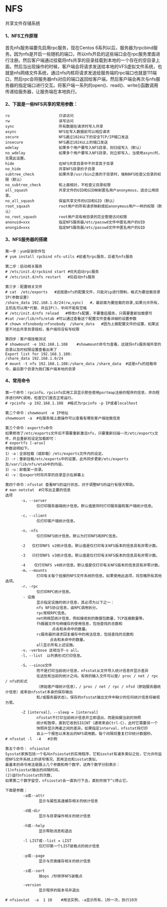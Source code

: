 # NFS
共享文件存储系统

####  1、NFS工作原理
首先nfs服务端要先启用rpc服务，现在Centos 6系列以后，服务器为rpcbind服务。因为nfs是开启一些随机的端口，所以nfs开启的这些端口会在rpc服务里面进行注册。然后客户端通过挂载将nfs共享的目录挂载到本地的一个存在的空目录上面。然后当出现操作的时候，客户端会将请求发送给本地的VFS虚拟文件系统，也就是nfs网络文件系统，通过nfs内核将请求发送给服务端的rpc端口也就是111端口，然后rpc会将服务器nfs对应的端口返回给客户端，然后客户端会再次与nfs服务器的指定端口进行交互。将客户端一系列的open()、read()、write()函数调用传递给服务器，让服务端在本地执行。



#### 2、下面是一些NFS共享的常用参数：
    ro                      只读访问  
    rw                      读写访问  
    sync                    所有数据在请求时写入共享  
    async                   NFS在写入数据前可以相应请求  
    secure                  NFS通过1024以下的安全TCP/IP端口发送  
    insecure                NFS通过1024以上的端口发送  
    wdelay                  如果多个用户要写入NFS目录，则归组写入（默认）  
    no_wdelay               如果多个用户要写入NFS目录，则立即写入，当使用async时，无需此设置。  
    hide                    在NFS共享目录中不共享其子目录  
    no_hide                 共享NFS目录的子目录  
    subtree_check           如果共享/usr/bin之类的子目录时，强制NFS检查父目录的权限（默认）  
    no_subtree_check        和上面相对，不检查父目录权限  
    all_squash              共享文件的UID和GID映射匿名用户anonymous，适合公用目录。  
    no_all_squash           保留共享文件的UID和GID（默认）  
    root_squash             root用户的所有请求映射成如anonymous用户一样的权限（默认）  
    no_root_squash          root用户具有根目录的完全管理访问权限  
    anonuid=xxx             指定NFS服务器/etc/passwd文件中匿名用户的UID  
    anongid=xxx             指定NFS服务器/etc/passwd文件中匿名用户的GID 
 

#### 3、NFS服务器的搭建
    第一步：yum安装软件包
    # yum install rpcbind nfs-utils #前者为rpc服务，后者为nfs服务

    第二步：启动相关服务
    # /etc/init.d/rpcbind start #优先启动rpc服务
    # /etc/init.d/nfs restart   #后启动nfs服务

    第三步：配置相关文件  
    # cat  /etc/exports   #这就是nfs的配置文件，只能对ip进行限制，格式为要挂载目录  IP(参数设置)
    /share_data 192.168.1.0/24(rw,sync)   #，最前面为要挂载的目录,如果允许所有，主机名可以用*代替，并且IP()，中间不能有空格
    # /etc/init.d/nfs reload   #修改nfs配置，不要重启服务，只需要重新加载便可
    #cat /var/lib/nfs/etab #可以通过查看这个配置文件查看详细的设置参数
    # chown nfsnobody:nfsnobody  /share_data   #因为上面配置文件的设置，如果这里不对此共享目录授权，客户端将没有写权限

    第四步：客户端挂载测试
    # showmount -e 192.168.1.108    #showmount命令为查看，这就将nfs服务端共享的目录以及时权限设置查看出来了             
    Export list for 192.168.1.108:
    /share_data 192.168.1.0/24
    # mount -t nfs 192.168.1.108:/share_data /share_data  #这是nfs的挂载命令，最后那个目录为我们客户端本地的目录

#### 4、常用命令
    第一个命令：rpcinfo，rpcinfo实用工具显示那些使用portmap注册的程序的信息，并向程序进行RPC调用，检查它们是否正常运行。
    # rpcinfo -p 192.168.1.108  #格式为rpcinfo -p IP或者localhost

    第二个命令：showmount -e IP地址
    showmount -a  #在服务端上面操作可以查看有哪些客户端挂载信息

    第三个命令：exportfs命令
    如果修改了/etc/exports文件后不需要重新激活nfs，只要重新扫描一次/etc/exports文件，并且重新将设定加载即可：
    # exportfs [-aruv]
    参数说明如下。
    1）-a：全部挂载（或卸载）/etc/exports文件内的设定。
    2）-r：重新挂载/etc/exports中的设置，此外同步更新/etc/exports及/var/lib/nfs/etab中的内容。
    3）-u：卸载某一目录。
    4）-v：在export时将共享的目录显示在屏幕上

    第四个命令：nfsstat 查看NFS的运行状态，对于调整NFS的运行有很大帮助。
    # man netstat  #只写出主要的信息
    选项
           -s，--server
                  仅打印服务器端统计信息。默认值是同时打印服务器和客户端统计信息。

           -c，--client
                  仅打印客户端统计信息。

           -n，-nfs
                  仅打印NFS统计信息。默认为打印NFS和RPC信息。

           -2   仅打印NFS v2统计信息。默认值是仅打印有关NFS版本的信息具有非零计数。

           -3   只打印NFS v3统计信息。默认值是仅打印有关NFS版本的信息具有非零计数。

           -4    仅打印NFS v4统计信息。默认值是仅打印有关NFS版本的信息具有非零计数。
           -m，--mounts
                  打印有关每个挂接的NFS文件系统的信息。如果使用此选项，将忽略所有其他选项。
           -r，-rpc
                  仅打印RPC统计信息。
            - 设施
                  显示指定设施的统计信息，其必须为以下之一：
                  nfs NFS协议信息，由RPC调用拆分。
                  rpc常规RPC信息。
                  net网络层统计信息，例如接收到的数据包数量，TCP连接数量等。
                  fh服器文件句柄缓存的使用信息，包括查找的总数和
                         点击和未命中的数量。
                  rc服务器的请求回复缓存中的用法信息，包括查找的总数和
                        点击和未命中的数量。
                  all显示所有上述设施。
           -v，-verbose 这相当于-o all。
           -l，--list  以列表形式打印信息。

           -S，--since文件
                  而不是打印当前统计信息，nfsstat从文件导入统计信息并显示差异
                  在这些和当前的统计之间。有效的输入文件可以是/ proc / net / rpc / nfs的形式
                  （原始客户端统计信息），/ proc / net / rpc / nfsd（原始服务器统计信息）或来自nfsstat本身的保存输出
                  和/或服务器状态）。保存的nfsstat输出文件中缺少的任何统计信息将被视为零。

           -Z [interval]，--sleep = [interval]
                  nfsstat不打印当前统计信息并立即退出，而是拍摄当前的快照
                  统计和暂停，直到它收到SIGINT（通常来自Ctrl-C），此时它需要另一个
                  快照并显示两者之间的差异。如果指定interval，nfsstat将打印
                  自上一个报告以来发出的NFS调用数。每个间隔将重复打印统计数据秒。
    # nfsstat -l  -4   #示例
    
    第五个命令： nfsiostat  
    Sysstat家族包括一个名叫nfsiostat的实用程序，它和iostat有诸多类似之处，它允许你监控NFS文件系统上的读写情况，其用法也和iostat类似，
    最基本的命令用法是跟上几个参数和两个数字，这两个数字分别表示：
    (1)nfsiostat输出的间隔时间，
    (2)运行nfsiostat的次数，
    如果第二个数字留空，nfsiostat会一直执行下去，直到你按下^c停止它。

    下面是参数：
            -a或--attr
                   显示与属性高速缓存相关的统计信息

            -d或-dir
                   显示与目录操作相关的统计信息

            -h或--help
                   显示帮助消息和退出

            -l LIST或--list = LIST
                   仅打印第一个LIST装载点的统计信息

            -p或--page
                   显示与页面缓存相关的统计信息

            -s或--sort
                   按ops /秒排序NFS装载点

            -version 
                   显示程序的版本号并退出

    # nfsiostat  -a  1 10    #用法实例，-a显示所有，1秒一次，执行10次

